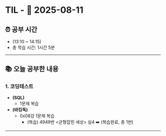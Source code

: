 # TIL - 📅 2025-08-11

## ⏰ 공부 시간
- (13:10 ~ 14:15)
- 총 학습 시간: 1시간 5분

---

## 📚 오늘 공부한 내용
### 1. 코딩테스트
- **(SQL)**
  - 1문제 복습
- **(바킹독)**
  - 0x08강 1문제 복습
    - (복습) 4949번 <균형잡힌 세상> 실4 ➡️ (복습완료, 총 1번)

---
